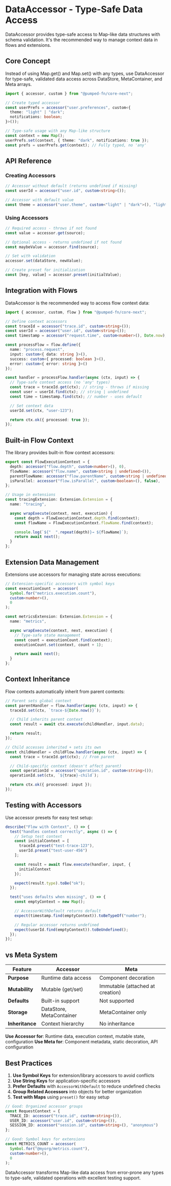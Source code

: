 # DataAccessor - Type-Safe Data Access

DataAccessor provides type-safe access to Map-like data structures with schema validation. It's the recommended way to manage context data in flows and extensions.

## Core Concept

Instead of using Map.get() and Map.set() with any types, use DataAccessor for type-safe, validated data access across DataStore, MetaContainer, and Meta arrays.

```typescript
import { accessor, custom } from "@pumped-fn/core-next";

// Create typed accessor
const userPrefs = accessor("user.preferences", custom<{
  theme: "light" | "dark";
  notifications: boolean;
}>());

// Type-safe usage with any Map-like structure
const context = new Map();
userPrefs.set(context, { theme: "dark", notifications: true });
const prefs = userPrefs.get(context); // Fully typed, no 'any'
```

## API Reference

### Creating Accessors

```typescript
// Accessor without default (returns undefined if missing)
const userId = accessor("user.id", custom<string>());

// Accessor with default value
const theme = accessor("user.theme", custom<"light" | "dark">(), "light");
```

### Using Accessors

```typescript
// Required access - throws if not found
const value = accessor.get(source);

// Optional access - returns undefined if not found
const maybeValue = accessor.find(source);

// Set with validation
accessor.set(dataStore, newValue);

// Create preset for initialization
const [key, value] = accessor.preset(initialValue);
```

## Integration with Flows

DataAccessor is the recommended way to access flow context data:

```typescript
import { accessor, custom, flow } from "@pumped-fn/core-next";

// Define context accessors
const traceId = accessor("trace.id", custom<string>());
const userId = accessor("user.id", custom<string>());
const timestamp = accessor("request.time", custom<number>(), Date.now);

const processFlow = flow.define({
  name: "process.request",
  input: custom<{ data: string }>(),
  success: custom<{ processed: boolean }>(),
  error: custom<{ error: string }>()
});

const handler = processFlow.handler(async (ctx, input) => {
  // Type-safe context access (no 'any' types)
  const trace = traceId.get(ctx); // string - throws if missing
  const user = userId.find(ctx); // string | undefined
  const time = timestamp.find(ctx); // number - uses default

  // Set context data
  userId.set(ctx, "user-123");

  return ctx.ok({ processed: true });
});
```

## Built-in Flow Context

The library provides built-in flow context accessors:

```typescript
export const FlowExecutionContext = {
  depth: accessor("flow.depth", custom<number>(), 0),
  flowName: accessor("flow.name", custom<string | undefined>()),
  parentFlowName: accessor("flow.parentName", custom<string | undefined>()),
  isParallel: accessor("flow.isParallel", custom<boolean>(), false),
};

// Usage in extensions
const tracingExtension: Extension.Extension = {
  name: "tracing",

  async wrapExecute(context, next, execution) {
    const depth = FlowExecutionContext.depth.find(context);
    const flowName = FlowExecutionContext.flowName.find(context);

    console.log(`${"  ".repeat(depth)}→ ${flowName}`);
    return await next();
  }
};
```

## Extension Data Management

Extensions use accessors for managing state across executions:

```typescript
// Extension-specific accessors with symbol keys
const executionCount = accessor(
  Symbol.for("metrics.execution.count"),
  custom<number>(),
  0
);

const metricsExtension: Extension.Extension = {
  name: "metrics",

  async wrapExecute(context, next, execution) {
    // Type-safe state management
    const count = executionCount.find(context);
    executionCount.set(context, count + 1);

    return await next();
  }
};
```

## Context Inheritance

Flow contexts automatically inherit from parent contexts:

```typescript
// Parent sets global context
const parentHandler = flow.handler(async (ctx, input) => {
  traceId.set(ctx, `trace-${Date.now()}`);

  // Child inherits parent context
  const result = await ctx.execute(childHandler, input.data);

  return result;
});

// Child accesses inherited + sets its own
const childHandler = childFlow.handler(async (ctx, input) => {
  const trace = traceId.get(ctx); // From parent

  // Child-specific context (doesn't affect parent)
  const operationId = accessor("operation.id", custom<string>());
  operationId.set(ctx, `${trace}-child`);

  return ctx.ok({ processed: input });
});
```

## Testing with Accessors

Use accessor presets for easy test setup:

```typescript
describe("Flow with Context", () => {
  test("handles context correctly", async () => {
    // Setup test context
    const initialContext = [
      traceId.preset("test-trace-123"),
      userId.preset("test-user-456")
    ];

    const result = await flow.execute(handler, input, {
      initialContext
    });

    expect(result.type).toBe("ok");
  });

  test("uses defaults when missing", () => {
    const emptyContext = new Map();

    // AccessorWithDefault returns default
    expect(timestamp.find(emptyContext)).toBeTypeOf("number");

    // Regular accessor returns undefined
    expect(userId.find(emptyContext)).toBeUndefined();
  });
});
```

## vs Meta System

| Feature | Accessor | Meta |
|---------|----------|------|
| **Purpose** | Runtime data access | Component decoration |
| **Mutability** | Mutable (get/set) | Immutable (attached at creation) |
| **Defaults** | Built-in support | Not supported |
| **Storage** | DataStore, MetaContainer | MetaContainer only |
| **Inheritance** | Context hierarchy | No inheritance |

**Use Accessor for**: Runtime data, execution context, mutable state, configuration
**Use Meta for**: Component metadata, static decoration, API configuration

## Best Practices

1. **Use Symbol Keys** for extension/library accessors to avoid conflicts
2. **Use String Keys** for application-specific accessors
3. **Prefer Defaults** with `AccessorWithDefault` to reduce undefined checks
4. **Group Related Accessors** into objects for better organization
5. **Test with Maps** using `preset()` for easy setup

```typescript
// Good: Organized accessor groups
const RequestContext = {
  TRACE_ID: accessor("trace.id", custom<string>()),
  USER_ID: accessor("user.id", custom<string>()),
  SESSION_ID: accessor("session.id", custom<string>(), "anonymous")
};

// Good: Symbol keys for extensions
const METRICS_COUNT = accessor(
  Symbol.for("@myorg/metrics.count"),
  custom<number>(),
  0
);
```

DataAccessor transforms Map-like data access from error-prone any types to type-safe, validated operations with excellent testing support.